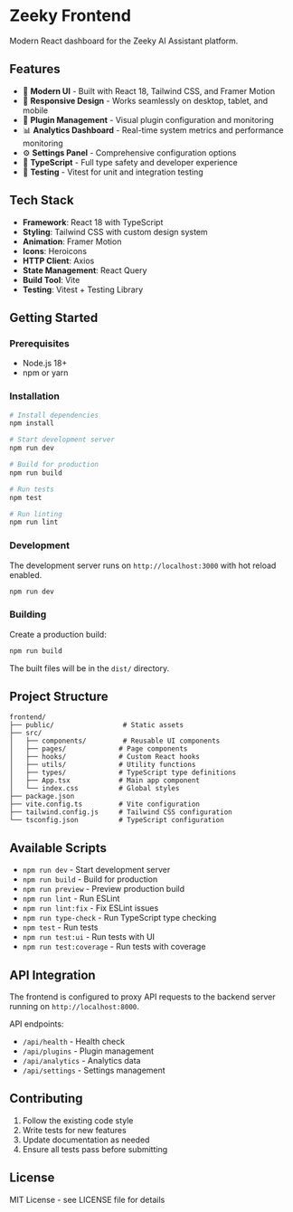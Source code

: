 # Zeeky Frontend

Modern React dashboard for the Zeeky AI Assistant platform.

## Features

- 🎨 **Modern UI** - Built with React 18, Tailwind CSS, and Framer Motion
- 📱 **Responsive Design** - Works seamlessly on desktop, tablet, and mobile
- 🧩 **Plugin Management** - Visual plugin configuration and monitoring
- 📊 **Analytics Dashboard** - Real-time system metrics and performance monitoring
- ⚙️ **Settings Panel** - Comprehensive configuration options
- 🎯 **TypeScript** - Full type safety and developer experience
- 🧪 **Testing** - Vitest for unit and integration testing

## Tech Stack

- **Framework**: React 18 with TypeScript
- **Styling**: Tailwind CSS with custom design system
- **Animation**: Framer Motion
- **Icons**: Heroicons
- **HTTP Client**: Axios
- **State Management**: React Query
- **Build Tool**: Vite
- **Testing**: Vitest + Testing Library

## Getting Started

### Prerequisites

- Node.js 18+ 
- npm or yarn

### Installation

```bash
# Install dependencies
npm install

# Start development server
npm run dev

# Build for production
npm run build

# Run tests
npm test

# Run linting
npm run lint
```

### Development

The development server runs on `http://localhost:3000` with hot reload enabled.

```bash
npm run dev
```

### Building

Create a production build:

```bash
npm run build
```

The built files will be in the `dist/` directory.

## Project Structure

```
frontend/
├── public/                 # Static assets
├── src/
│   ├── components/         # Reusable UI components
│   ├── pages/             # Page components
│   ├── hooks/             # Custom React hooks
│   ├── utils/             # Utility functions
│   ├── types/             # TypeScript type definitions
│   ├── App.tsx            # Main app component
│   └── index.css          # Global styles
├── package.json
├── vite.config.ts         # Vite configuration
├── tailwind.config.js     # Tailwind CSS configuration
└── tsconfig.json          # TypeScript configuration
```

## Available Scripts

- `npm run dev` - Start development server
- `npm run build` - Build for production
- `npm run preview` - Preview production build
- `npm run lint` - Run ESLint
- `npm run lint:fix` - Fix ESLint issues
- `npm run type-check` - Run TypeScript type checking
- `npm test` - Run tests
- `npm run test:ui` - Run tests with UI
- `npm run test:coverage` - Run tests with coverage

## API Integration

The frontend is configured to proxy API requests to the backend server running on `http://localhost:8000`.

API endpoints:
- `/api/health` - Health check
- `/api/plugins` - Plugin management
- `/api/analytics` - Analytics data
- `/api/settings` - Settings management

## Contributing

1. Follow the existing code style
2. Write tests for new features
3. Update documentation as needed
4. Ensure all tests pass before submitting

## License

MIT License - see LICENSE file for details